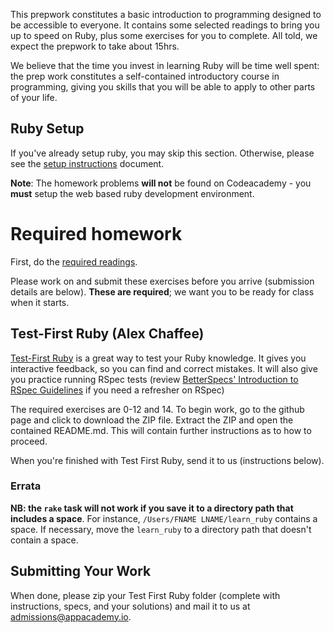 This prepwork constitutes a basic introduction to programming designed to be
accessible to everyone. It contains some selected readings to bring you up to
speed on Ruby, plus some exercises for you to complete. All told, we expect the
prepwork to take about 15hrs.

We believe that the time you invest in learning Ruby will be time well spent:
the prep work constitutes a self-contained introductory course in programming,
giving you skills that you will be able to apply to other parts of your life.


## Ruby Setup

If you've already setup ruby, you may skip this section. Otherwise,
please see the [setup instructions][setup] document.

**Note**: The homework problems **will not** be found on Codeacademy - you
**must** setup the web based ruby development environment.

[setup]: ../../coding-test-1/setup

# Required homework

First, do the [required readings][readings].

Please work on and submit these exercises before you arrive
(submission details are below). **These are required**; we want you to
be ready for class when it starts.

[readings]: ../readings

## Test-First Ruby (Alex Chaffee)

[Test-First Ruby][test-first-ruby] is a great way to test your Ruby
knowledge. It gives you interactive feedback, so you can find and
correct mistakes. It will also give you practice running RSpec tests 
(review [BetterSpecs' Introduction to RSpec Guidelines][betterspecs] 
if you need a refresher on RSpec)

[test-first-ruby]: https://github.com/appacademy/test-first-ruby
[betterspecs]: http://www.betterspecs.org/

The required exercises are 0-12 and 14. To begin work, go to the
github page and click to download the ZIP file. Extract the ZIP and
open the contained README.md. This will contain further instructions
as to how to proceed.

When you're finished with Test First Ruby, send it to us (instructions
below).

### Errata

**NB: the `rake` task will not work if you save it to a directory path
that includes a space**. For instance, `/Users/FNAME LNAME/learn_ruby`
contains a space. If necessary, move the `learn_ruby` to a directory
path that doesn't contain a space.

## Submitting Your Work

When done, please zip your Test First Ruby folder (complete with
instructions, specs, and your solutions) and mail it to us at
[admissions@appacademy.io](mailto:admissions@appacademy.io).
